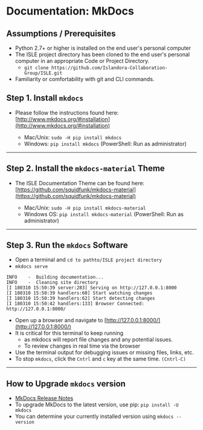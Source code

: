 # Documentation: MkDocs

## Assumptions / Prerequisites

* Python 2.7+ or higher is installed on the end user's personal computer
* The ISLE project directory has been cloned to the end user's personal computer in an appropriate Code or Project Directory.
   * `git clone https://github.com/Islandora-Collaboration-Group/ISLE.git`
* Familiarity or comfortability with git and CLI commands.

## Step 1. Install `mkdocs`

* Please follow the instructions found here: [http://www.mkdocs.org/#installation](http://www.mkdocs.org/#installation)

	* Mac/Unix: `sudo -H pip install mkdocs`
	* Windows: `pip install mkdocs` (PowerShell: Run as administrator)

---

## Step 2. Install the `mkdocs-material` Theme

* The ISLE Documentation Theme can be found here: [https://github.com/squidfunk/mkdocs-material](https://github.com/squidfunk/mkdocs-material)

	* Mac/Unix: `sudo -H pip install mkdocs-material`
	* Windows OS: `pip install mkdocs-material` (PowerShell: Run as administrator)

---

## Step 3. Run the `mkdocs` Software

* Open a terminal and `cd to pathto/ISLE project directory`
* `mkdocs serve`

```
INFO    -  Building documentation...
INFO    -  Cleaning site directory
[I 180310 15:50:39 server:283] Serving on http://127.0.0.1:8000
[I 180310 15:50:39 handlers:60] Start watching changes
[I 180310 15:50:39 handlers:62] Start detecting changes
[I 180310 15:50:42 handlers:133] Browser Connected: http://127.0.0.1:8000/
```

* Open up a browser and navigate to [http://127.0.0.1:8000/](http://127.0.0.1:8000/)
* It is critical for this terminal to keep running
    * as mkdocs will report file changes and any potential issues.
    * To review changes in real time via the browser
* Use the terminal output for debugging issues or missing files, links, etc.
* To stop `mkdocs`, click the `Cntrl` and `c` key at the same time. `(Cntrl-C)`

---

## How to Upgrade `mkdocs` version

* [MkDocs Release Notes](https://www.mkdocs.org/about/release-notes/#release-notes)
* To upgrade MkDocs to the latest version, use pip:
  `pip install -U mkdocs`
* You can determine your currently installed version using
  `mkdocs --version`
